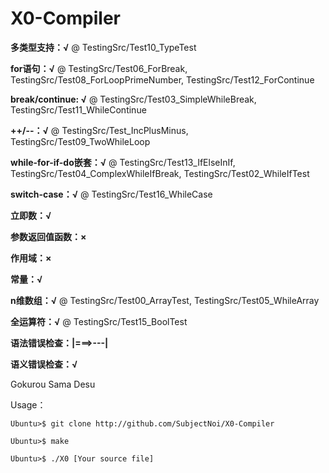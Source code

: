 # X0-Compiler

**多类型支持：√** @ TestingSrc/Test10_TypeTest

**for语句：√** @ TestingSrc/Test06_ForBreak, TestingSrc/Test08_ForLoopPrimeNumber, TestingSrc/Test12_ForContinue

**break/continue: √** @ TestingSrc/Test03_SimpleWhileBreak, TestingSrc/Test11_WhileContinue

**++/--：√** @ TestingSrc/Test_IncPlusMinus, TestingSrc/Test09_TwoWhileLoop

**while-for-if-do嵌套：√** @ TestingSrc/Test13_IfElseInIf, TestingSrc/Test04_ComplexWhileIfBreak, TestingSrc/Test02_WhileIfTest

**switch-case：√** @ TestingSrc/Test16_WhileCase

**立即数：√**

**参数返回值函数：×**

**作用域：×**

**常量：√**

**n维数组：√** @ TestingSrc/Test00_ArrayTest, TestingSrc/Test05_WhileArray

**全运算符：√** @ TestingSrc/Test15_BoolTest

**语法错误检查：|===>---|**

**语义错误检查：√**

Gokurou Sama Desu

Usage：

```
Ubuntu>$ git clone http://github.com/SubjectNoi/X0-Compiler
```
```
Ubuntu>$ make
```
```
Ubuntu>$ ./X0 [Your source file]
```

